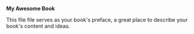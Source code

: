 



**My Awesome Book**

This file file serves as your book's preface, a great place to describe your book's content and ideas.

